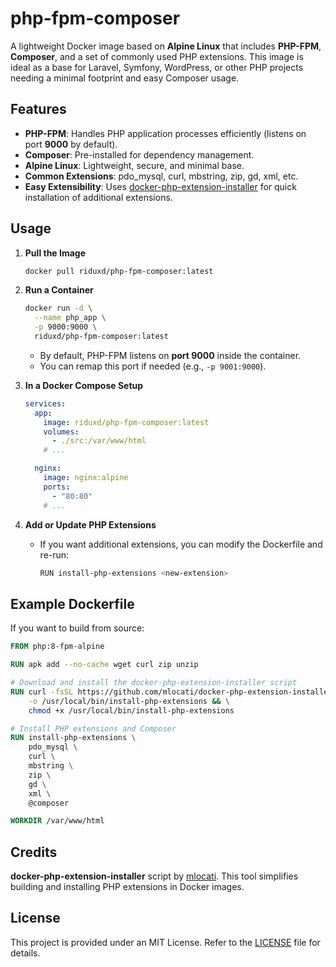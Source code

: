 # php-fpm-composer

A lightweight Docker image based on **Alpine Linux** that includes **PHP-FPM**, **Composer**, and a set of commonly used PHP extensions. This image is ideal as a base for Laravel, Symfony, WordPress, or other PHP projects needing a minimal footprint and easy Composer usage.

## Features

- **PHP-FPM**: Handles PHP application processes efficiently (listens on port **9000** by default).
- **Composer**: Pre-installed for dependency management.
- **Alpine Linux**: Lightweight, secure, and minimal base.
- **Common Extensions**: pdo_mysql, curl, mbstring, zip, gd, xml, etc.
- **Easy Extensibility**: Uses [docker-php-extension-installer][mlocati-link] for quick installation of additional extensions.

## Usage

1. **Pull the Image**

   ```bash
   docker pull riduxd/php-fpm-composer:latest
   ```

2. **Run a Container**

   ```bash
   docker run -d \
     --name php_app \
     -p 9000:9000 \
     riduxd/php-fpm-composer:latest
   ```

   - By default, PHP-FPM listens on **port 9000** inside the container.
   - You can remap this port if needed (e.g., `-p 9001:9000`).

3. **In a Docker Compose Setup**

   ```yaml
   services:
     app:
       image: riduxd/php-fpm-composer:latest
       volumes:
         - ./src:/var/www/html
       # ...

     nginx:
       image: nginx:alpine
       ports:
         - "80:80"
       # ...
   ```

4. **Add or Update PHP Extensions**
   - If you want additional extensions, you can modify the Dockerfile and re-run:
     ```bash
     RUN install-php-extensions <new-extension>
     ```

## Example Dockerfile

If you want to build from source:

```dockerfile
FROM php:8-fpm-alpine

RUN apk add --no-cache wget curl zip unzip

# Download and install the docker-php-extension-installer script
RUN curl -fsSL https://github.com/mlocati/docker-php-extension-installer/releases/latest/download/install-php-extensions \
    -o /usr/local/bin/install-php-extensions && \
    chmod +x /usr/local/bin/install-php-extensions

# Install PHP extensions and Composer
RUN install-php-extensions \
    pdo_mysql \
    curl \
    mbstring \
    zip \
    gd \
    xml \
    @composer

WORKDIR /var/www/html
```

## Credits

**docker-php-extension-installer** script by [mlocati][mlocati-link]. This tool simplifies building and installing PHP extensions in Docker images.

## License

This project is provided under an MIT License. Refer to the [LICENSE](./LICENSE) file for details.

[mlocati-link]: https://github.com/mlocati/docker-php-extension-installer
